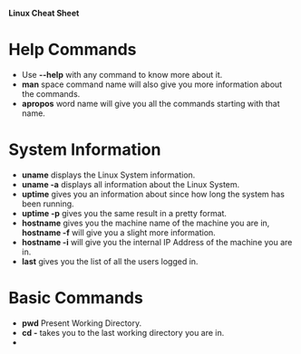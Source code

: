 __Linux Cheat Sheet__
# Help Commands
- Use __--help__ with any command to know more about it.
- __man__ space command name will also give you more information about the commands.
- __apropos__ word name will give you all the commands starting with that name.

# System Information
- __uname__ displays the Linux System information.
- __uname -a__ displays all information about the Linux System.
- __uptime__ gives you an information about since how long the system has been running.
- __uptime -p__ gives you the same result in a pretty format.
- __hostname__ gives you the machine name of the machine you are in, __hostname -f__ will give you a slight more information.
- __hostname -i__ will give you the internal IP Address of the machine you are in.
- __last__ gives you the list of all the users logged in.

# Basic Commands
- __pwd__ Present Working Directory.
- __cd -__ takes you to the last working directory you are in.
- 
